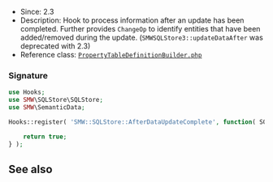 * Since: 2.3
* Description: Hook to process information after an update has been completed. Further provides `ChangeOp` to identify entities that have been added/removed during the update. (`SMWSQLStore3::updateDataAfter` was deprecated with 2.3)
* Reference class: [`PropertyTableDefinitionBuilder.php`][PropertyTableDefinitionBuilder.php]

### Signature

```php
use Hooks;
use SMW\SQLStore\SQLStore;
use SMW\SemanticData;

Hooks::register( 'SMW::SQLStore::AfterDataUpdateComplete', function( SQLStore $store, SemanticData $semanticData, $changeOp ) {

	return true;
} );
```

## See also

[PropertyTableDefinitionBuilder.php]:https://github.com/SemanticMediaWiki/SemanticMediaWiki/blob/master/src/SQLStore/PropertyTableDefinitionBuilder.php
